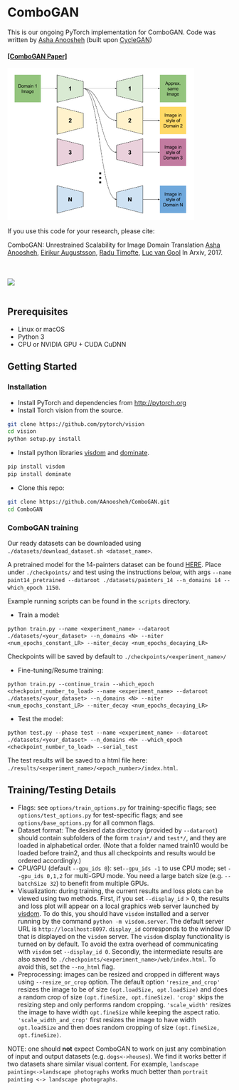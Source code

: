 
# ComboGAN

This is our ongoing PyTorch implementation for ComboGAN.
Code was written by [Asha Anoosheh](https://github.com/aanoosheh) (built upon [CycleGAN](https://github.com/junyanz/CycleGAN))


#### [[ComboGAN Paper]](https://arxiv.org/pdf/1712.06909.pdf)
<img src="img/Inference.png" width=420/>


If you use this code for your research, please cite:

ComboGAN: Unrestrained Scalability for Image Domain Translation
[Asha Anoosheh](http://ashaanoosheh.com),  [Eirikur Augustsson](https://relational.github.io/), [Radu Timofte](http://www.vision.ee.ethz.ch/~timofter/), [Luc van Gool](https://www.vision.ee.ethz.ch/en/members/get_member.cgi?id=1)
In Arxiv, 2017.


<br><br>
<img src='img/Paintings.png' align="center" width=900>
<br><br>


## Prerequisites
- Linux or macOS
- Python 3
- CPU or NVIDIA GPU + CUDA CuDNN

## Getting Started
### Installation
- Install PyTorch and dependencies from http://pytorch.org
- Install Torch vision from the source.
```bash
git clone https://github.com/pytorch/vision
cd vision
python setup.py install
```
- Install python libraries [visdom](https://github.com/facebookresearch/visdom) and [dominate](https://github.com/Knio/dominate).
```bash
pip install visdom
pip install dominate
```
- Clone this repo:
```bash
git clone https://github.com/AAnoosheh/ComboGAN.git
cd ComboGAN
```

### ComboGAN training
Our ready datasets can be downloaded using `./datasets/download_dataset.sh <dataset_name>`.

A pretrained model for the 14-painters dataset can be found [HERE](https://www.dropbox.com/s/t8s6x0bu52d73s0/paint14_pretrained.zip?dl=0). Place under `./checkpoints/` and test using the instructions below, with args `--name paint14_pretrained --dataroot ./datasets/painters_14 --n_domains 14 --which_epoch 1150`.

Example running scripts can be found in the `scripts` directory.

- Train a model:
```
python train.py --name <experiment_name> --dataroot ./datasets/<your_dataset> --n_domains <N> --niter <num_epochs_constant_LR> --niter_decay <num_epochs_decaying_LR>
```
Checkpoints will be saved by default to `./checkpoints/<experiment_name>/`
- Fine-tuning/Resume training:
```
python train.py --continue_train --which_epoch <checkpoint_number_to_load> --name <experiment_name> --dataroot ./datasets/<your_dataset> --n_domains <N> --niter <num_epochs_constant_LR> --niter_decay <num_epochs_decaying_LR>
```
- Test the model:
```
python test.py --phase test --name <experiment_name> --dataroot ./datasets/<your_dataset> --n_domains <N> --which_epoch <checkpoint_number_to_load> --serial_test
```
The test results will be saved to a html file here: `./results/<experiment_name>/<epoch_number>/index.html`.



## Training/Testing Details
- Flags: see `options/train_options.py` for training-specific flags; see `options/test_options.py` for test-specific flags; and see `options/base_options.py` for all common flags.
- Dataset format: The desired data directory (provided by `--dataroot`) should contain subfolders of the form `train*/` and `test*/`, and they are loaded in alphabetical order. (Note that a folder named train10 would be loaded before train2, and thus all checkpoints and results would be ordered accordingly.)
- CPU/GPU (default `--gpu_ids 0`): set`--gpu_ids -1` to use CPU mode; set `--gpu_ids 0,1,2` for multi-GPU mode. You need a large batch size (e.g. `--batchSize 32`) to benefit from multiple GPUs.
- Visualization: during training, the current results and loss plots can be viewed using two methods. First, if you set `--display_id` > 0, the results and loss plot will appear on a local graphics web server launched by [visdom](https://github.com/facebookresearch/visdom). To do this, you should have `visdom` installed and a server running by the command `python -m visdom.server`. The default server URL is `http://localhost:8097`. `display_id` corresponds to the window ID that is displayed on the `visdom` server. The `visdom` display functionality is turned on by default. To avoid the extra overhead of communicating with `visdom` set `--display_id 0`. Secondly, the intermediate results are also saved to `./checkpoints/<experiment_name>/web/index.html`. To avoid this, set the `--no_html` flag.
- Preprocessing: images can be resized and cropped in different ways using `--resize_or_crop` option. The default option `'resize_and_crop'` resizes the image to be of size `(opt.loadSize, opt.loadSize)` and does a random crop of size `(opt.fineSize, opt.fineSize)`. `'crop'` skips the resizing step and only performs random cropping. `'scale_width'` resizes the image to have width `opt.fineSize` while keeping the aspect ratio. `'scale_width_and_crop'` first resizes the image to have width `opt.loadSize` and then does random cropping of size `(opt.fineSize, opt.fineSize)`.


NOTE: one should **not** expect ComboGAN to work on just any combination of input and output datasets (e.g. `dogs<->houses`). We find it works better if two datasets share similar visual content. For example, `landscape painting<->landscape photographs` works much better than `portrait painting <-> landscape photographs`.
